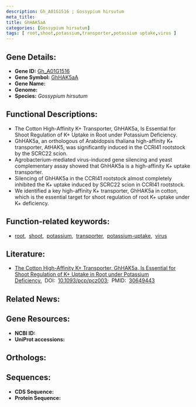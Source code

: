 ```yaml
---
description: Gh_A01G1516 ; Gossypium hirsutum
meta_title:
title: GhHAK5aA
categories: [Gossypium hirsutum]
tags: [ root,shoot,potassium,transporter,potassium uptake,virus ]
---
```


## Gene Details:
- **Gene ID:** [Gh_A01G1516]()
- **Gene Symbol:** <u>GhHAK5aA</u>
- **Gene Name:** 
- **Genome:** []()
- **Species:** *Gossypium hirsutum*

## Functional Descriptions:
   - The Cotton High-Affinity K+ Transporter, GhHAK5a, Is Essential for Shoot Regulation of K+ Uptake in Root under Potassium Deficiency.
   - GhHAK5a, an orthologous of Arabidopsis thaliana high-affinity K+ transporter, AtHAK5, was significantly induced in the CCRI41 rootstock by the SCRC22 scion.
   - Agrobacterium-mediated virus-induced gene silencing and yeast complementary assay showed that GhHAK5a is a high-affinity K+ uptake transporter.
   - Silencing of GhHAK5a in the CCRI41 rootstock almost completely inhibited the K+ uptake induced by SCRC22 scion in CCRI41 rootstock.
   - We identified a key high-affinity K+ transporter, GhHAK5a in cotton, which is the essential target for shoot regulation of root K+ uptake under K+ deficiency.

## Function-related keywords:
   - [root](/tags/root/),&nbsp;&nbsp;[shoot](/tags/shoot/),&nbsp;&nbsp;[potassium](/tags/potassium/),&nbsp;&nbsp;[transporter](/tags/transporter/),&nbsp;&nbsp;[potassium-uptake](/tags/potassium-uptake/),&nbsp;&nbsp;[virus](/tags/virus/)

## Literature:
   - [The Cotton High-Affinity K+ Transporter, GhHAK5a, Is Essential for Shoot Regulation of K+ Uptake in Root under Potassium Deficiency.](https://doi.org/10.1093/pcp/pcz003)&nbsp;&nbsp;DOI:&nbsp;&nbsp;[10.1093/pcp/pcz003](https://doi.org/10.1093/pcp/pcz003);&nbsp;&nbsp;PMID:&nbsp;&nbsp;[30649443](https://pubmed.ncbi.nlm.nih.gov/30649443/)

## Related News:

## Gene Resources:
- **NCBI ID:**  [](https://www.ncbi.nlm.nih.gov/gene/?term=)
- **UniProt accessions:**  [](https://www.uniprot.org/uniprotkb//entry)

## Orthologs:

## Sequences:
- **CDS Sequence:**
- **Protein Sequence:**
